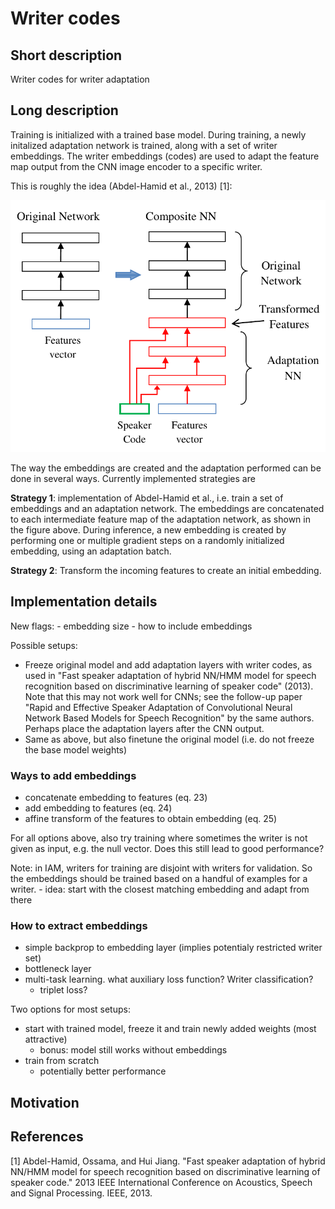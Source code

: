 # Writer codes

## Short description
Writer codes for writer adaptation

## Long description

Training is initialized with a trained base model. During training, a newly
initalized adaptation network is trained, along with a set of writer embeddings. The
writer embeddings (codes) are used to adapt the feature map output from the CNN
image encoder to a specific writer.

This is roughly the idea (Abdel-Hamid et al., 2013) [1]:

![](img/abdel-hamid_2013_adaptation_schematic.png)

The way the embeddings are created and the adaptation performed can be done in
several ways. Currently implemented strategies are

**Strategy 1**: implementation of Abdel-Hamid et al., i.e.  train a set of embeddings
and an adaptation network. The embeddings are concatenated to each intermediate feature map of the adaptation
network, as shown in the figure above. During inference, a new embedding is created by
performing one or multiple gradient steps on a randomly initialized embedding, using an adaptation batch.

**Strategy 2**: Transform the incoming features to create an initial embedding.

## Implementation details
New flags:
    - embedding size
    - how to include embeddings

Possible setups:
- Freeze original model and add adaptation layers with writer codes, as used in "Fast
  speaker adaptation of hybrid NN/HMM model for speech recognition based on
  discriminative learning of speaker code" (2013). Note that this may not work well for
  CNNs; see the follow-up paper "Rapid and Effective Speaker Adaptation of Convolutional
  Neural Network Based Models for Speech Recognition" by the same authors. Perhaps place
  the adaptation layers after the CNN output.
- Same as above, but also finetune the original model (i.e. do not freeze the base model
  weights)

### Ways to add embeddings
- concatenate embedding to features (eq. 23)
- add embedding to features (eq. 24)
- affine transform of the features to obtain embedding (eq. 25)

For all options above, also try training where sometimes the writer is not given as input, e.g. the null vector. Does this still lead to good performance?

Note: in IAM, writers for training are disjoint with writers for validation. So the
embeddings should be trained based on a handful of examples for a writer.
	- idea: start with the closest matching embedding and adapt from there

### How to extract embeddings
- simple backprop to embedding layer (implies potentialy restricted writer set)
- bottleneck layer
- multi-task learning. what auxiliary loss function? Writer classification?
	- triplet loss?

Two options for most setups:
- start with trained model, freeze it and train newly added weights (most attractive)
	- bonus: model still works without embeddings
- train from scratch
	- potentially better performance

## Motivation

## References
[1] Abdel-Hamid, Ossama, and Hui Jiang. "Fast speaker adaptation of hybrid NN/HMM model for speech recognition based on discriminative learning of speaker code." 2013 IEEE International Conference on Acoustics, Speech and Signal Processing. IEEE, 2013.
